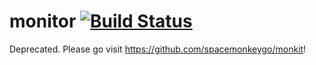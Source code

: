 # monitor [![Build Status](https://api.travis-ci.org/spacemonkeygo/monitor.svg?branch=master)](https://travis-ci.org/spacemonkeygo/monitor)

Deprecated. Please go visit https://github.com/spacemonkeygo/monkit!
